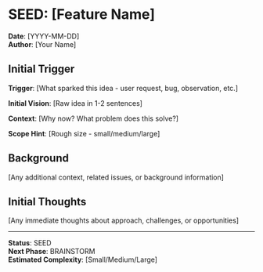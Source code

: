 # SEED: [Feature Name]

**Date**: [YYYY-MM-DD]  
**Author**: [Your Name]  

## Initial Trigger

**Trigger**: [What sparked this idea - user request, bug, observation, etc.]

**Initial Vision**: [Raw idea in 1-2 sentences]

**Context**: [Why now? What problem does this solve?]

**Scope Hint**: [Rough size - small/medium/large]

## Background

[Any additional context, related issues, or background information]

## Initial Thoughts

[Any immediate thoughts about approach, challenges, or opportunities]

---

**Status**: SEED  
**Next Phase**: BRAINSTORM  
**Estimated Complexity**: [Small/Medium/Large]